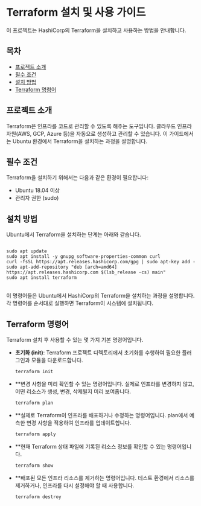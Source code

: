 # Terraform 설치 및 사용 가이드

이 프로젝트는 HashiCorp의 Terraform을 설치하고 사용하는 방법을 안내합니다.

## 목차

- [프로젝트 소개](#프로젝트-소개)
- [필수 조건](#필수-조건)
- [설치 방법](#설치-방법)
- [Terraform 명령어](#terraform-명령어)

## 프로젝트 소개

Terraform은 인프라를 코드로 관리할 수 있도록 해주는 도구입니다. 클라우드 인프라 자원(AWS, GCP, Azure 등)을 자동으로 생성하고 관리할 수 있습니다. 이 가이드에서는 Ubuntu 환경에서 Terraform을 설치하는 과정을 설명합니다.

## 필수 조건

Terraform을 설치하기 위해서는 다음과 같은 환경이 필요합니다:

- Ubuntu 18.04 이상
- 관리자 권한 (sudo)

## 설치 방법

Ubuntu에서 Terraform을 설치하는 단계는 아래와 같습니다.

<pre>
<code>
sudo apt update
sudo apt install -y gnupg software-properties-common curl
curl -fsSL https://apt.releases.hashicorp.com/gpg | sudo apt-key add -
sudo apt-add-repository "deb [arch=amd64] https://apt.releases.hashicorp.com $(lsb_release -cs) main"
sudo apt install terraform
</code>
</pre>

이 명령어들은 Ubuntu에서 HashiCorp의 Terraform을 설치하는 과정을 설명합니다. 각 명령어를 순서대로 실행하면 Terraform이 시스템에 설치됩니다.

## Terraform 명령어

Terraform 설치 후 사용할 수 있는 몇 가지 기본 명령어입니다.

- **초기화 (init)**: Terraform 프로젝트 디렉토리에서 초기화를 수행하여 필요한 플러그인과 모듈을 다운로드합니다.

  ```bash
  terraform init

- **변경 사항을 미리 확인할 수 있는 명령어입니다. 실제로 인프라를 변경하지 않고, 어떤 리소스가 생성, 변경, 삭제될지 미리 보여줍니다.

  ```bash
  terraform plan

- **실제로 Terraform이 인프라를 배포하거나 수정하는 명령어입니다. plan에서 예측한 변경 사항을 적용하여 인프라를 업데이트합니다.

  ```bash
  terraform apply

  
- **현재 Terraform 상태 파일에 기록된 리소스 정보를 확인할 수 있는 명령어입니다.
  ```bash
  terraform show

- **배포된 모든 인프라 리소스를 제거하는 명령어입니다. 테스트 환경에서 리소스를 제거하거나, 인프라를 다시 설정해야 할 때 사용합니다.
  ```bash
  terraform destroy


